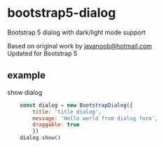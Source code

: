 # bootstrap5-dialog

Bootstrap 5 dialog with dark/light mode support

Based on original work by <javanoob@hotmail.com><br>
Updated for Bootstrap 5

## example
show dialog
```javascript
    const dialog = new BootstrapDialog({
        title: 'title dialog',
        message: 'Hello world from dialog form',
        draggable: true
        })
    dialog.show()
```
